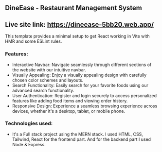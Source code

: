 ## DineEase - Restaurant Management System

## Live site link: https://dineease-5bb20.web.app/

This template provides a minimal setup to get React working in Vite with HMR and some ESLint rules.

### Features:

- Interactive Navbar: Navigate seamlessly through different sections of the website with our intuitive navbar.
- Visually Appealing: Enjoy a visually appealing design with carefully chosen color schemes and layouts.
- Search Functionality: Easily search for your favorite foods using our advanced search functionality.
- User Authentication: Register and login securely to access personalized features like adding food items and viewing order history.
- Responsive Design: Experience a seamless browsing experience across devices, whether it's a desktop, tablet, or mobile phone.

### Technologies used:
- It's a Full stack project using the MERN stack. I used HTML, CSS, Tailwind, React for the frontend part. And for the backend part I used Node & Express.
